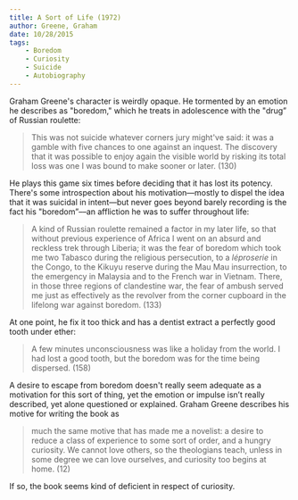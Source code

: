```yaml
---
title: A Sort of Life (1972)
author: Greene, Graham
date: 10/28/2015
tags: 
    - Boredom
    - Curiosity
    - Suicide
    - Autobiography
---
```


Graham Greene's character is weirdly opaque. He tormented by an emotion he describes as "boredom," which he treats in adolescence with the "drug” of Russian roulette:

> This was not suicide whatever corners jury might've said: it was a gamble with five chances to one against an inquest. The discovery that it was possible to enjoy again the visible world by risking its total loss was one I was bound to make sooner or later. (130)

He plays this game six times before deciding that it has lost its potency. There's some introspection about his motivation—mostly to dispel the idea that it was suicidal in intent—but never goes beyond barely recording is the fact his "boredom”––an affliction he was to suffer throughout life:

> A kind of Russian roulette remained a factor in my later life, so that without previous experience of Africa I went on an absurd and reckless trek through Liberia; it was the fear of boredom which took me two Tabasco during the religious persecution, to a _léproserie_ in the Congo, to the Kikuyu reserve during the Mau Mau insurrection, to the emergency in Malaysia and to the French war in Vietnam. There, in those three regions of clandestine war, the fear of ambush served me just as effectively as the revolver from the corner cupboard in the lifelong war against boredom. (133)

At one point, he fix it too thick and has a dentist extract a perfectly good tooth under ether:

> A few minutes unconsciousness was like a holiday from the world. I had lost a good tooth, but the boredom was for the time being dispersed. (158)

A desire to escape from boredom doesn't really seem adequate as a motivation for this sort of thing, yet the emotion or impulse isn’t really described, yet alone questioned or explained. Graham Greene describes his motive for writing the book as

> much the same motive that has made me a novelist: a desire to reduce a class of experience to some sort of order, and a hungry curiosity. We cannot love others, so the theologians teach, unless in some degree we can love ourselves, and curiosity too begins at home. (12)

If so, the book seems kind of deficient in respect of curiosity.
